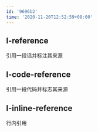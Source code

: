 ```yaml
---
id: '9696b2'
time: '2020-11-20T12:52:59+08:00'
---
```


## l-reference
引用一段话并标注其来源
## l-code-reference
引用一段代码并标志其来源
## l-inline-reference
行内引用